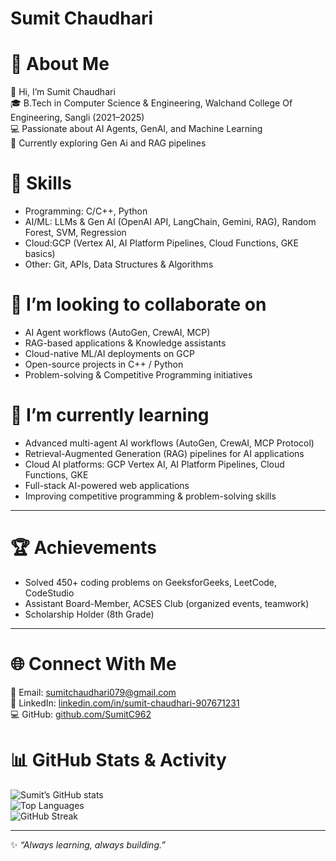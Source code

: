 # Sumit Chaudhari
# 💫 About Me  
👋 Hi, I’m Sumit Chaudhari  
🎓 B.Tech in Computer Science & Engineering, Walchand College Of Engineering, Sangli (2021–2025)  
💻 Passionate about AI Agents, GenAI, and Machine Learning  
🚀 Currently exploring Gen Ai and RAG pipelines


# 🔧 Skills  
- Programming: C/C++, Python 
- AI/ML: LLMs & Gen AI (OpenAI API, LangChain, Gemini, RAG), Random Forest, SVM, Regression  
- Cloud:GCP (Vertex AI, AI Platform Pipelines, Cloud Functions, GKE basics)  
- Other: Git, APIs, Data Structures & Algorithms  


# 👯 I’m looking to collaborate on  
- AI Agent workflows (AutoGen, CrewAI, MCP)  
- RAG-based applications & Knowledge assistants  
- Cloud-native ML/AI deployments on GCP 
- Open-source projects in C++ / Python
- Problem-solving & Competitive Programming initiatives  


# 🌱 I’m currently learning  
- Advanced multi-agent AI workflows (AutoGen, CrewAI, MCP Protocol)  
-  Retrieval-Augmented Generation (RAG) pipelines for AI applications  
- Cloud AI platforms: GCP Vertex AI, AI Platform Pipelines, Cloud Functions, GKE  
- Full-stack AI-powered web applications  
- Improving competitive programming & problem-solving skills  

---

# 🏆 Achievements  
- Solved 450+ coding problems on GeeksforGeeks, LeetCode, CodeStudio  
- Assistant Board-Member, ACSES Club (organized events, teamwork)  
- Scholarship Holder (8th Grade)  

---

# 🌐 Connect With Me  
📧 Email: [sumitchaudhari079@gmail.com](mailto:sumitchaudhari079@gmail.com)  
💼 LinkedIn: [linkedin.com/in/sumit-chaudhari-907671231](https://www.linkedin.com/in/sumit-chaudhari-907671231/)  
💻 GitHub: [github.com/SumitC962](https://github.com/SumitC962)  

# 📊 GitHub Stats & Activity  
![Sumit’s GitHub stats](https://github-readme-stats.vercel.app/api?username=SumitC962&show_icons=true&theme=radical)  
![Top Languages](https://github-readme-stats.vercel.app/api/top-langs/?username=SumitC962&layout=compact&theme=radical)  
![GitHub Streak](https://github-readme-streak-stats.herokuapp.com/?user=SumitC962&theme=radical)  

---

✨ *“Always learning, always building.”*
